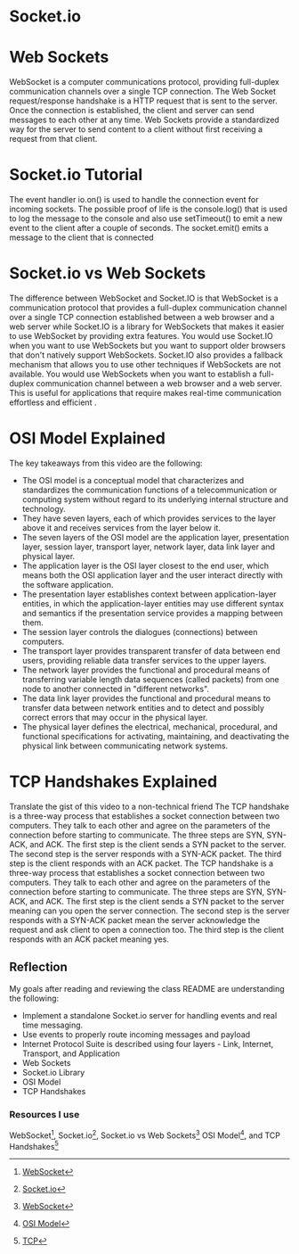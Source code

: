 # Socket.io

# Web Sockets

WebSocket is a computer communications protocol, providing full-duplex communication channels over a single TCP connection. The Web Socket request/response handshake is a HTTP request that is sent to the server. Once the connection is established, the client and server can send messages to each other at any time. Web Sockets provide a standardized way for the server to send content to a client without first receiving a request from that client.

# Socket.io Tutorial

The event handler io.on() is used to handle the connection event for incoming sockets. The possible proof of life is the console.log() that is used to log the message to the console and also use setTimeout() to emit a new event to the client after a couple of seconds. The socket.emit() emits a message to the client that is connected

# Socket.io vs Web Sockets

The difference between WebSocket and Socket.IO is that WebSocket is a communication protocol that provides a full-duplex communication channel over a single TCP connection established between a web browser and a web server while Socket.IO is a library for WebSockets that makes it easier to use WebSocket by providing extra features. You would use Socket.IO when you want to use WebSockets but you want to support older browsers that don't natively support WebSockets. Socket.IO also provides a fallback mechanism that allows you to use other techniques if WebSockets are not available. You would use WebSockets when you want to establish a full-duplex communication channel between a web browser and a web server. This is useful for applications that require makes real-time communication effortless and efficient .

# OSI Model Explained

The key takeaways from this video are the following:

- The OSI model is a conceptual model that characterizes and standardizes the communication functions of a telecommunication or computing system without regard to its underlying internal structure and technology.
- They have seven layers, each of which provides services to the layer above it and receives services from the layer below it.
- The seven layers of the OSI model are the application layer, presentation layer, session layer, transport layer, network layer, data link layer and physical layer.
- The application layer is the OSI layer closest to the end user, which means both the OSI application layer and the user interact directly with the software application.
- The presentation layer establishes context between application-layer entities, in which the application-layer entities may use different syntax and semantics if the presentation service provides a mapping between them.
- The session layer controls the dialogues (connections) between computers.
- The transport layer provides transparent transfer of data between end users, providing reliable data transfer services to the upper layers.
- The network layer provides the functional and procedural means of transferring variable length data sequences (called packets) from one node to another connected in "different networks".
- The data link layer provides the functional and procedural means to transfer data between network entities and to detect and possibly correct errors that may occur in the physical layer.
- The physical layer defines the electrical, mechanical, procedural, and functional specifications for activating, maintaining, and deactivating the physical link between communicating network systems.

# TCP Handshakes Explained

Translate the gist of this video to a non-technical friend
The TCP handshake is a three-way process that establishes a socket connection between two computers. They talk to each other and agree on the parameters of the connection before starting to communicate. The three steps are SYN, SYN-ACK, and ACK. The first step is the client sends a SYN packet to the server. The second step is the server responds with a SYN-ACK packet. The third step is the client responds with an ACK packet. The TCP handshake is a three-way process that establishes a socket connection between two computers. They talk to each other and agree on the parameters of the connection before starting to communicate. The three steps are SYN, SYN-ACK, and ACK. The first step is the client sends a SYN packet to the server meaning can you open the server connection. The second step is the server responds with a SYN-ACK packet mean the server acknowledge the request and ask client to open a connection too. The third step is the client responds with an ACK packet meaning yes.

## Reflection

My goals after reading and reviewing the class README are understanding the following:

- Implement a standalone Socket.io server for handling events and real time messaging.
- Use events to properly route incoming messages and payload
- Internet Protocol Suite is described using four layers - Link, Internet, Transport, and Application
- Web Sockets
- Socket.io Library
- OSI Model
- TCP Handshakes

### Resources I use

WebSocket[^1], Socket.io[^2], Socket.io vs Web Sockets[^3] OSI Model[^4], and TCP Handshakes[^5]

[^1]: [WebSocket](https://en.wikipedia.org/wiki/WebSocket)
[^2]: [Socket.io](https://www.tutorialspoint.com/socket.io/)
[^3]: [WebSocket](https://www.educba.com/websocket-vs-socket-io/)
[^4]: [OSI Model](https://www.educba.com/websocket-vs-socket-io/)
[^5]: [TCP](https://www.youtube.com/watch?v=xMtP5ZB3wSk)
